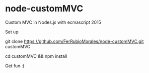 # node-customMVC
Custom MVC in Nodes.js with ecmascript 2015

Set up

git clone https://github.com/FerRubioMorales/node-customMVC.git customMVC

cd customMVC && npm install

Get fun :)

